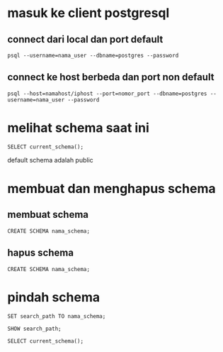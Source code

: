 # masuk ke client postgresql
## connect dari local dan port default
```
psql --username=nama_user --dbname=postgres --password
```

## connect ke host berbeda dan port non default
```
psql --host=namahost/iphost --port=nomor_port --dbname=postgres --username=nama_user --password 
```

# melihat schema saat ini
```
SELECT current_schema();
```
default schema adalah public

# membuat dan menghapus schema
## membuat schema
```
CREATE SCHEMA nama_schema;
```
## hapus schema
```
CREATE SCHEMA nama_schema;
```

# pindah schema
```
SET search_path TO nama_schema;
```
```
SHOW search_path;
```
```
SELECT current_schema();
```



